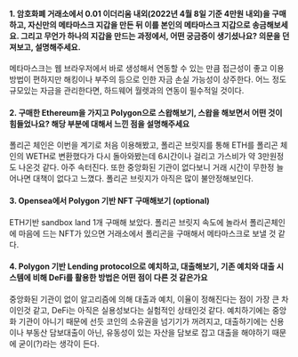 #### 1. 암호화폐 거래소에서 0.01 이더리움 내외(2022년 4월 8일 기준 4만원 내외)을 구매하고, 자신만의 메타마스크 지갑을 만든 뒤 이를 본인의 메타마스크 지갑으로 송금해보세요. 그리고 무언가 하나의 지갑을 만드는 과정에서, 어떤 궁금증이 생기셨나요? 의문을 던져보고, 설명해주세요.
메타마스크는 웹 브라우저에서 바로 생성해서 연동할 수 있는 만큼 접근성이 좋고 이용 방법이 편하지만 해킹이나 부주의 등으로 인한 자금 손실 가능성이 상주한다. 어느 정도 규모있는 자금을 관리한다면, 하드웨어 월렛과의 연동이 필수적일 것이다.

#### 2. 구매한 Ethereum을 가지고 Polygon으로 스왑해보기, 스왑을 해보면서 어떤 것이 힘들었나요? 해당 부분에 대해서 느낀 점을 설명해주세요
폴리곤 체인은 이번을 계기로 처음 이용해봤고, 폴리곤 브릿지를 통해 ETH를 폴리곤 체인의 WETH로 변환했다가 다시 돌아와봤는데 6시간이나 걸리고 가스비가 약 3만원정도 나온것 같다. 아주 속터진다. 또한 중앙화된 기관이 없다보니 거래 시간이 무한정 늘어나면 대책이 없다고 느꼈다. 폴리곤 브릿지가 아직은 많이 불안정해보인다. 

#### 3. Opensea에서 Polygon 기반 NFT 구매해보기 (optional)
ETH기반 sandbox land 1개 구매해 보았다. 폴리곤 브릿지 속도에 놀라서 폴리곤체인에 마음에 드는 NFT가 있으면 거래소에서 폴리곤을 구매해서 메타마스크로 보낼 것 같다.

#### 4. Polygon 기반 Lending protocol으로 예치하고, 대출해보기, 기존 예치와 대출 시스템에 비해 DeFi를 활용한 방법은 어떤 점이 다른 것 같은가요
중앙화된 기관이 없이 알고리즘에 의해 대출과 예치, 이율이 정해진다는 점이 가장 큰 차이인것 같고, DeFi는 아직은 실용성보다는 실험적인 상태인것 같다. 예치하기에는 중앙화 기관이 아니기 때문에 선듯 코인의 소유권을 넘기기가 꺼려지고, 대출하기에는 신용이나 부동산 담보대출이 아닌, 유동성이 있는 자산을 담보로 잡고 대출을 해야하기 때문에 굳이(?)라는 생각이 든다.
